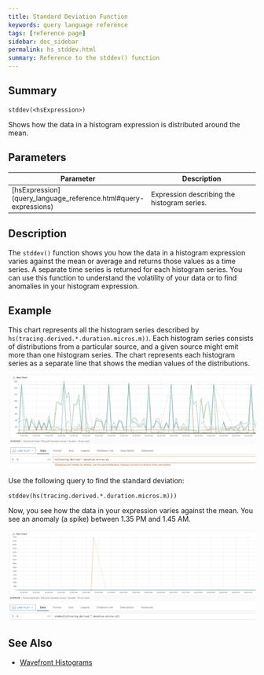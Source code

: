 ```yaml
---
title: Standard Deviation Function
keywords: query language reference
tags: [reference page]
sidebar: doc_sidebar
permalink: hs_stddev.html
summary: Reference to the stddev() function
---
```

## Summary
```
stddev(<hsExpression>)
```

Shows how the data in a histogram expression is distributed around the mean.

## Parameters


<table style="width: 100%;">
<thead>
<tr><th width="30%">Parameter</th><th width="70%">Description</th></tr>
</thead>
<tbody>
<tr>
<td markdown="span">[hsExpression](query_language_reference.html#query-expressions)</td>
<td markdown="span">Expression describing the histogram series.</td></tr>
</tbody>
</table>


## Description

The `stddev()` function shows you how the data in a histogram expression varies against the mean or average and returns those values as a time series. A separate time series is returned for each histogram series. You can use this function to understand the volatility of your data or to find anomalies in your histogram expression.

## Example

This chart represents all the histogram series described by `hs(tracing.derived.*.duration.micros.m))`. Each histogram series consists of distributions from a particular source, and a given source might emit more than one histogram series. The chart represents each histogram series as a separate line that shows the median values of the distributions.

![hs_stddedv_before](images/hs_stddedv_before.png)

Use the following query to find the standard deviation:

```
stddev(hs(tracing.derived.*.duration.micros.m)))
```

Now, you see how the data in your expression varies against the mean. You see an anomaly (a spike) between 1.35 PM and 1.45 AM.

![hs_stddev](images/hs_stddev.png)


## See Also

* [Wavefront Histograms](proxies_histograms.html)
